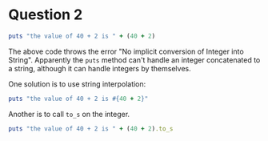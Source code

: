 # Question 2

```ruby
puts "the value of 40 + 2 is " + (40 + 2)
```

The above code throws the error "No implicit conversion of Integer into String".  Apparently the `puts` method can't handle an integer concatenated to a string, although it can handle integers by themselves.  

One solution is to use string interpolation:

```ruby
puts "the value of 40 + 2 is #{40 + 2}"
```
Another is to call `to_s` on the integer.

```ruby
puts "the value of 40 + 2 is " + (40 + 2).to_s
```
